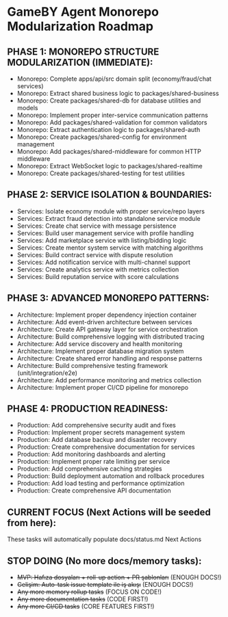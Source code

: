 # GameBY Agent Monorepo Modularization Roadmap

## PHASE 1: MONOREPO STRUCTURE MODULARIZATION (IMMEDIATE):

- Monorepo: Complete apps/api/src domain split (economy/fraud/chat services)
- Monorepo: Extract shared business logic to packages/shared-business
- Monorepo: Create packages/shared-db for database utilities and models
- Monorepo: Implement proper inter-service communication patterns
- Monorepo: Add packages/shared-validation for common validators
- Monorepo: Extract authentication logic to packages/shared-auth
- Monorepo: Create packages/shared-config for environment management
- Monorepo: Add packages/shared-middleware for common HTTP middleware
- Monorepo: Extract WebSocket logic to packages/shared-realtime
- Monorepo: Create packages/shared-testing for test utilities

## PHASE 2: SERVICE ISOLATION & BOUNDARIES:

- Services: Isolate economy module with proper service/repo layers
- Services: Extract fraud detection into standalone service module
- Services: Create chat service with message persistence
- Services: Build user management service with profile handling
- Services: Add marketplace service with listing/bidding logic
- Services: Create mentor system service with matching algorithms
- Services: Build contract service with dispute resolution
- Services: Add notification service with multi-channel support
- Services: Create analytics service with metrics collection
- Services: Build reputation service with score calculations

## PHASE 3: ADVANCED MONOREPO PATTERNS:

- Architecture: Implement proper dependency injection container
- Architecture: Add event-driven architecture between services  
- Architecture: Create API gateway layer for service orchestration
- Architecture: Build comprehensive logging with distributed tracing
- Architecture: Add service discovery and health monitoring
- Architecture: Implement proper database migration system
- Architecture: Create shared error handling and response patterns
- Architecture: Build comprehensive testing framework (unit/integration/e2e)
- Architecture: Add performance monitoring and metrics collection
- Architecture: Implement proper CI/CD pipeline for monorepo

## PHASE 4: PRODUCTION READINESS:

- Production: Add comprehensive security audit and fixes
- Production: Implement proper secrets management system
- Production: Add database backup and disaster recovery
- Production: Create comprehensive documentation for services
- Production: Add monitoring dashboards and alerting
- Production: Implement proper rate limiting per service
- Production: Add comprehensive caching strategies
- Production: Build deployment automation and rollback procedures
- Production: Add load testing and performance optimization
- Production: Create comprehensive API documentation

## CURRENT FOCUS (Next Actions will be seeded from here):
These tasks will automatically populate docs/status.md Next Actions

## STOP DOING (No more docs/memory tasks):

- ~~MVP: Hafıza dosyaları + roll-up action + PR şablonları~~ (ENOUGH DOCS!)
- ~~Gelişim: Auto-task issue template ile iş akışı~~ (ENOUGH DOCS!)
- ~~Any more memory rollup tasks~~ (FOCUS ON CODE!)
- ~~Any more documentation tasks~~ (CODE FIRST!)
- ~~Any more CI/CD tasks~~ (CORE FEATURES FIRST!)

